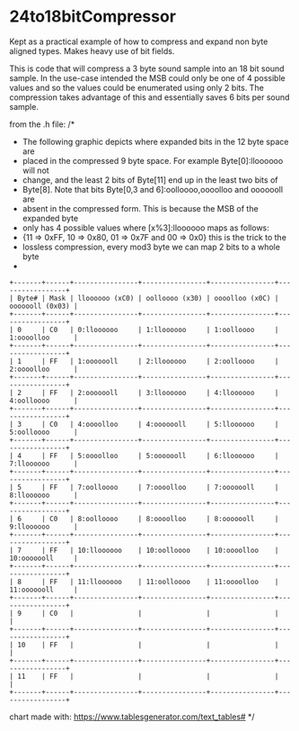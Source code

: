 # 24to18bitCompressor
Kept as a practical example of how to compress and expand non byte aligned types.
Makes heavy use of bit fields.

This is code that will compress a 3 byte sound sample into an 18 bit sound sample.
In the use-case intended the MSB could only be one of 4 possible values and so the
values could be enumerated using only 2 bits. The compression takes advantage of 
this and essentially saves 6 bits per sound sample.

from the .h file:
/*
 * The following graphic depicts where expanded bits in the 12 byte space are
 * placed in the compressed 9 byte space. For example Byte[0]:lloooooo will not
 * change, and the least 2 bits of Byte[11] end up in the least two bits of
 * Byte[8]. Note that bits Byte[0,3 and 6]:oolloooo,oooolloo and ooooooll are
 * absent in the compressed form. This is because the MSB of the expanded byte
 * only has 4 possible values where [x%3]:lloooooo maps as follows:
 * {11 => 0xFF, 10 => 0x80, 01 => 0x7F and 00 => 0x0} this is the trick to the
 * lossless compression, every mod3 byte we can map 2 bits to a whole byte
 *
 ```
+-------+------+----------------+----------------+----------------+-----------------+
| Byte# | Mask | lloooooo (xC0) | oolloooo (x30) | oooolloo (x0C) | ooooooll (0x03) |
+-------+------+----------------+----------------+----------------+-----------------+
| 0     | C0   | 0:lloooooo     | 1:lloooooo     | 1:oolloooo     | 1:oooolloo      |
+-------+------+----------------+----------------+----------------+-----------------+
| 1     | FF   | 1:ooooooll     | 2:lloooooo     | 2:oolloooo     | 2:oooolloo      |
+-------+------+----------------+----------------+----------------+-----------------+
| 2     | FF   | 2:ooooooll     | 3:lloooooo     | 4:lloooooo     | 4:oolloooo      |
+-------+------+----------------+----------------+----------------+-----------------+
| 3     | C0   | 4:oooolloo     | 4:ooooooll     | 5:lloooooo     | 5:oolloooo      |
+-------+------+----------------+----------------+----------------+-----------------+
| 4     | FF   | 5:oooolloo     | 5:ooooooll     | 6:lloooooo     | 7:lloooooo      |
+-------+------+----------------+----------------+----------------+-----------------+
| 5     | FF   | 7:oolloooo     | 7:oooolloo     | 7:ooooooll     | 8:lloooooo      |
+-------+------+----------------+----------------+----------------+-----------------+
| 6     | C0   | 8:oolloooo     | 8:oooolloo     | 8:ooooooll     | 9:lloooooo      |
+-------+------+----------------+----------------+----------------+-----------------+
| 7     | FF   | 10:lloooooo    | 10:oolloooo    | 10:oooolloo    | 10:ooooooll     |
+-------+------+----------------+----------------+----------------+-----------------+
| 8     | FF   | 11:lloooooo    | 11:oolloooo    | 11:oooolloo    | 11:ooooooll     |
+-------+------+----------------+----------------+----------------+-----------------+
| 9     | C0   |                |                |                |                 |
+-------+------+----------------+----------------+----------------+-----------------+
| 10    | FF   |                |                |                |                 |
+-------+------+----------------+----------------+----------------+-----------------+
| 11    | FF   |                |                |                |                 |
+-------+------+----------------+----------------+----------------+-----------------+
```
chart made with: https://www.tablesgenerator.com/text_tables#
 */
